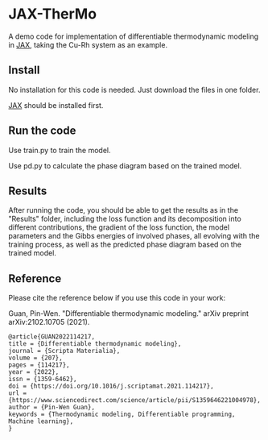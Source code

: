 # JAX-TherMo
A demo code for implementation of differentiable thermodynamic modeling in [JAX](https://github.com/google/jax), taking the Cu-Rh system as an example.

## Install 

No installation for this code is needed. Just download the files in one folder.<br>

[JAX](https://github.com/google/jax) should be installed first.<br>

## Run the code

Use train.py to train the model.<br>

Use pd.py to calculate the phase diagram based on the trained model.<br>

## Results

After running the code, you should be able to get the results as in the "Results" folder, including the loss function and its decomposition into different contributions, the gradient of the loss function, the model parameters and the Gibbs energies of involved phases, all evolving with the training process, as well as the predicted phase diagram based on the trained model.<br> 

## Reference

Please cite the reference below if you use this code in your work:<br>

Guan, Pin-Wen. "Differentiable thermodynamic modeling." arXiv preprint arXiv:2102.10705 (2021).<br>

```
@article{GUAN2022114217,
title = {Differentiable thermodynamic modeling},
journal = {Scripta Materialia},
volume = {207},
pages = {114217},
year = {2022},
issn = {1359-6462},
doi = {https://doi.org/10.1016/j.scriptamat.2021.114217},
url = {https://www.sciencedirect.com/science/article/pii/S1359646221004978},
author = {Pin-Wen Guan},
keywords = {Thermodynamic modeling, Differentiable programming, Machine learning},
}
```

